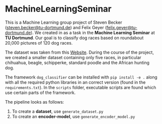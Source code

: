 # MachineLearningSeminar
This is a Machine Learning group project of Steven Becker
(steven.becker@tu-dortmund.de) and Felix Geyer (felix.geyer@tu-dortmund.de). We
created in as a task in the **Machine Learning Seminar** at **TU Dortmund**. Our
goal is to classify dog races based on roundabout 20,000 pictures of 120 dog
races.

The dataset was taken from this
[Website](http://vision.stanford.edu/aditya86/ImageNetDogs/). During the course
of the project, we created a smaller dataset containing only five races, in
particular chihuahua, beagle, schipperke, standard poodle and the African
hunting dog.

The framework `dog_classifier` can be installed with `pip install -e .` along
with all the required python libraries in an correct version (found in the
`requirements.txt`). In the `scripts` folder, executable scripts are found
which use certain parts of the framework.

The pipeline looks as follows:

1. To create a **dataset**, use `generate_dataset.py`
2. To create an **encoder-model**, use `generate_encoder_model.py`
